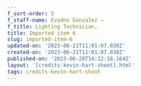 ```yaml
---
f_sort-order: 5
f_staff-name: Evadne Gonzalez –
f_title: Lighting Technician,
title: Imported item 6
slug: imported-item-6
updated-on: '2023-06-21T11:01:07.038Z'
created-on: '2023-06-21T11:01:07.038Z'
published-on: '2023-06-28T14:12:18.164Z'
layout: '[credits-kevin-hart-shoot].html'
tags: credits-kevin-hart-shoot
---
```



